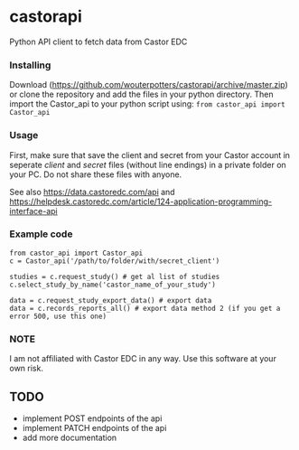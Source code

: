 # castorapi
Python API client to fetch data from Castor EDC

### Installing
Download (https://github.com/wouterpotters/castorapi/archive/master.zip) or clone the repository and add the files in your python directory. Then import the Castor_api to your python script using: `from castor_api import Castor_api`

### Usage
First, make sure that save the client and secret from your Castor account in seperate *client* and *secret* files (without line endings) in a private folder on your PC. Do not share these files with anyone.    

See also https://data.castoredc.com/api and https://helpdesk.castoredc.com/article/124-application-programming-interface-api

### Example code
    from castor_api import Castor_api
    c = Castor_api('/path/to/folder/with/secret_client')
    
    studies = c.request_study() # get al list of studies
    c.select_study_by_name('castor_name_of_your_study')
    
    data = c.request_study_export_data() # export data
    data = c.records_reports_all() # export data method 2 (if you get a error 500, use this one)

### NOTE
I am not affiliated with Castor EDC in any way. Use this software at your own risk.

## TODO
- implement POST endpoints of the api
- implement PATCH endpoints of the api
- add more documentation
